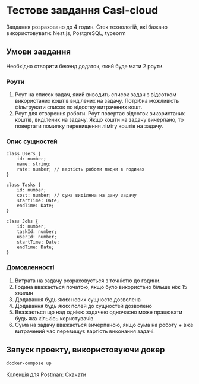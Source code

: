 # Тестове завдання Casl-cloud

Завдання розраховано до 4 годин.
Стек технологій, які бажано використовувати: Nest.js, PostgreSQL, typeorm

## Умови завдання

Необхідно створити бекенд додаток, який буде мати 2 роути.

### Роути

1. Роут на список задач, який виводить список задач з відсотком використаних коштів виділених на задачу. Потрібна
   можливість фільтрувати список по відсотку витрачених кошт.
2. Роут для створення роботи. Роут повертає відсоток використаних коштів, виділених на задачу. Якщо кошти на задачу
   вичерпано, то повертати помилку перевищення ліміту коштів на задачу.

### Опис сущностей

```
class Users {
    id: number;
    name: string;
    rate: number; // вартість роботи людни в годинах
}

class Tasks {
    id: number;
    cost: number; // сума виділена на дану задачу
    startTime: Date;
    endTime: Date;
}

class Jobs {
    id: number;
    taskId: number;
    userId: number;
    startTime: Date;
    endTime: Date;
}
```

### Домовленності

1. Витрата на задачу розраховується з точністю до години.
2. Година вважається початою, якщо було використано більше ніж 15 хвилин
3. Додавання будь яких нових сущносте дозволена
4. Додавання будь яких полей до сущностей дозволено
5. Вважається що над однією задачею одночасно може працювати будь яка кількісь користувачів
6. Сума на задачу вважається вичерпаною, якщо сума на роботу + вже витрачений час перевищує вартість виконання задачі.

## Запуск проекту, використовуючи докер

```bash
docker-compose up
```

Колекція для Postman:
[Скачати](/Tasks.postman_collection.json "Tasks.postman_collection.json")
